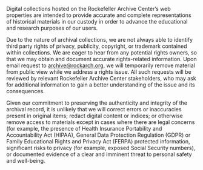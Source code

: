 Digital collections hosted on the Rockefeller Archive Center’s web
properties are intended to provide accurate and complete representations
of historical materials in our custody in order to advance the
educational and research purposes of our users.

Due to the nature of archival collections, we are not always able to
identify third party rights of privacy, publicity, copyright, or
trademark contained within collections. We are eager to hear from any
potential rights owners, so that we may obtain and document accurate
rights-related information. Upon email request to
<archive@rockarch.org>, we will temporarily remove material from public
view while we address a rights issue. All such requests will be reviewed
by relevant Rockefeller Archive Center stakeholders, who may ask for
additional information to gain a better understanding of the issue and
its consequences.

Given our commitment to preserving the authenticity and integrity of the
archival record, it is unlikely that we will correct errors or
inaccuracies present in original items; redact digital content or
indices; or otherwise remove access to materials except in cases where
there are legal concerns (for example, the presence of Health Insurance
Portability and Accountability Act (HIPAA), General Data Protection
Regulation (GDPR) or Family Educational Rights and Privacy Act (FERPA)
protected information, significant risks to privacy (for example,
exposed Social Security numbers), or documented evidence of a clear and
imminent threat to personal safety and well-being.
